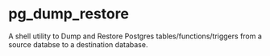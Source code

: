 # pg_dump_restore
A shell utility to Dump and Restore Postgres tables/functions/triggers from a source databse to a destination database.
